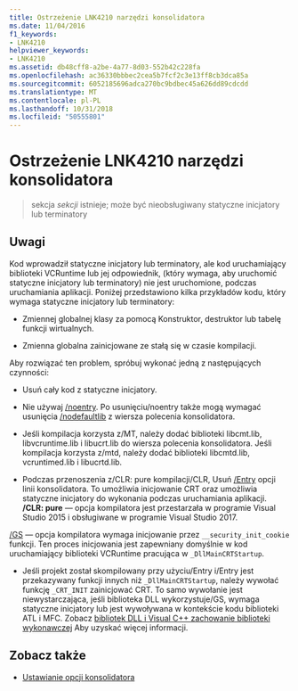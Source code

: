```yaml
---
title: Ostrzeżenie LNK4210 narzędzi konsolidatora
ms.date: 11/04/2016
f1_keywords:
- LNK4210
helpviewer_keywords:
- LNK4210
ms.assetid: db48cff8-a2be-4a77-8d03-552b42c228fa
ms.openlocfilehash: ac36330bbbec2cea5b7fcf2c3e13ff8cb3dca85a
ms.sourcegitcommit: 6052185696adca270bc9bdbec45a626dd89cdcdd
ms.translationtype: MT
ms.contentlocale: pl-PL
ms.lasthandoff: 10/31/2018
ms.locfileid: "50555801"
---
```

# <a name="linker-tools-warning-lnk4210"></a>Ostrzeżenie LNK4210 narzędzi konsolidatora

> sekcja *sekcji* istnieje; może być nieobsługiwany statyczne inicjatory lub terminatory

## <a name="remarks"></a>Uwagi

Kod wprowadził statyczne inicjatory lub terminatory, ale kod uruchamiający biblioteki VCRuntime lub jej odpowiednik, (który wymaga, aby uruchomić statyczne inicjatory lub terminatory) nie jest uruchomione, podczas uruchamiania aplikacji. Poniżej przedstawiono kilka przykładów kodu, który wymaga statyczne inicjatory lub terminatory:

- Zmiennej globalnej klasy za pomocą Konstruktor, destruktor lub tabelę funkcji wirtualnych.

- Zmienna globalna zainicjowane ze stałą się w czasie kompilacji.

Aby rozwiązać ten problem, spróbuj wykonać jedną z następujących czynności:

- Usuń cały kod z statyczne inicjatory.

- Nie używaj [/noentry](../../build/reference/noentry-no-entry-point.md). Po usunięciu/noentry także mogą wymagać usunięcia [/nodefaultlib](../../build/reference/nodefaultlib-ignore-libraries.md) z wiersza polecenia konsolidatora.

- Jeśli kompilacja korzysta z/MT, należy dodać biblioteki libcmt.lib, libvcruntime.lib i libucrt.lib do wiersza polecenia konsolidatora. Jeśli kompilacja korzysta z/mtd, należy dodać biblioteki libcmtd.lib, vcruntimed.lib i libucrtd.lib.

- Podczas przenoszenia z/CLR: pure kompilacji/CLR, Usuń [/Entry](../../build/reference/entry-entry-point-symbol.md) opcji linii konsolidatora. To umożliwia inicjowanie CRT oraz umożliwia statyczne inicjatory do wykonania podczas uruchamiania aplikacji. **/CLR: pure** — opcja kompilatora jest przestarzała w programie Visual Studio 2015 i obsługiwane w programie Visual Studio 2017.

[/GS](../../build/reference/gs-buffer-security-check.md) — opcja kompilatora wymaga inicjowanie przez `__security_init_cookie` funkcji. Ten proces inicjowania jest zapewniany domyślnie w kod uruchamiający biblioteki VCRuntime pracująca w `_DllMainCRTStartup`.

- Jeśli projekt został skompilowany przy użyciu/Entry i/Entry jest przekazywany funkcji innych niż `_DllMainCRTStartup`, należy wywołać funkcję `_CRT_INIT` zainicjować CRT. To samo wywołanie jest niewystarczająca, jeśli biblioteka DLL wykorzystuje/GS, wymaga statyczne inicjatory lub jest wywoływana w kontekście kodu biblioteki ATL i MFC. Zobacz [bibliotek DLL i Visual C++ zachowanie biblioteki wykonawczej](../../build/run-time-library-behavior.md) Aby uzyskać więcej informacji.

## <a name="see-also"></a>Zobacz także

- [Ustawianie opcji konsolidatora](../../build/reference/setting-linker-options.md)
